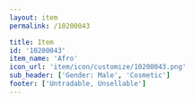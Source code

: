 ```yaml
---
layout: item
permalink: /10200043

title: Item
id: '10200043'
item_name: 'Afro'
icon_url: 'item/icon/customize/10200043.png'
sub_header: ['Gender: Male', 'Cosmetic']
footer: ['Untradable, Unsellable']
---
```

